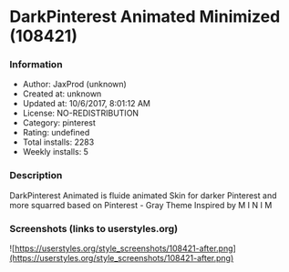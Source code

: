 # DarkPinterest Animated Minimized (108421)

### Information
- Author: JaxProd (unknown)
- Created at: unknown
- Updated at: 10/6/2017, 8:01:12 AM
- License: NO-REDISTRIBUTION
- Category: pinterest
- Rating: undefined
- Total installs: 2283
- Weekly installs: 5


### Description
DarkPinterest Animated is fluide animated Skin for darker Pinterest and more squarred 
based on Pinterest - Gray Theme
Inspired by M I N I M


### Screenshots (links to userstyles.org)
![https://userstyles.org/style_screenshots/108421-after.png](https://userstyles.org/style_screenshots/108421-after.png)


